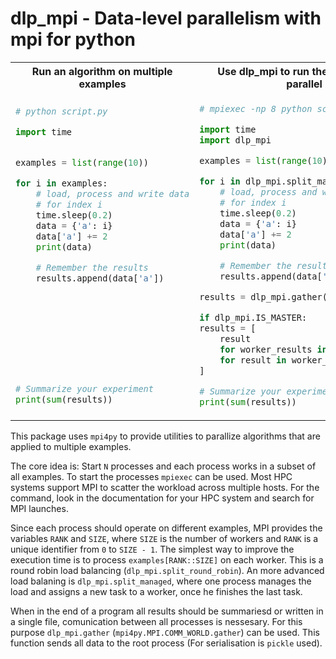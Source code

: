 # dlp_mpi - Data-level parallelism with mpi for python

<table>
<tr>
<th>
Run an algorithm on multiple examples
</th>
<th>
Use dlp_mpi to run the loop body in parallel
</th>
</tr>
<tr>
<td>

```python
# python script.py

import time


examples = list(range(10))

for i in examples:
    # load, process and write data
    # for index i
    time.sleep(0.2)
    data = {'a': i}
    data['a'] += 2
    print(data)

    # Remember the results
    results.append(data['a'])










# Summarize your experiment
print(sum(results))
```
</td>
<td>

```python
# mpiexec -np 8 python script.py

import time
import dlp_mpi

examples = list(range(10))

for i in dlp_mpi.split_managed(examples):
    # load, process and write data
    # for index i
    time.sleep(0.2)
    data = {'a': i}
    data['a'] += 2
    print(data)

    # Remember the results
    results.append(data['a'])

results = dlp_mpi.gather(results)

if dlp_mpi.IS_MASTER:
results = [
    result
    for worker_results in results
    for result in worker_results
]

# Summarize your experiment
print(sum(results))
```
</td>
</tr>
</table>

This package uses `mpi4py` to provide utilities to parallize algorithms that are applied to multiple examples.

The core idea is: Start `N` processes and each process works in a subset of all examples.
To start the processes `mpiexec` can be used. Most HPC systems support MPI to scatter the workload across multiple hosts. For the command, look in the documentation for your HPC system and search for MPI launches.

Since each process should operate on different examples, MPI provides the variables `RANK` and `SIZE`, where `SIZE` is the number of workers and `RANK` is a unique identifier from `0` to `SIZE - 1`.
The simplest way to improve the execution time is to process `examples[RANK::SIZE]` on each worker.
This is a round robin load balancing (`dlp_mpi.split_round_robin`).
An more advanced load balaning is `dlp_mpi.split_managed`, where one process manages the load and assigns a new task to a worker, once he finishes the last task.

When in the end of a program all results should be summariesd or written in a single file, comunication between all processes is nessesary.
For this purpose `dlp_mpi.gather` (`mpi4py.MPI.COMM_WORLD.gather`) can be used. This function sends all data to the root process (For serialisation is `pickle` used).

